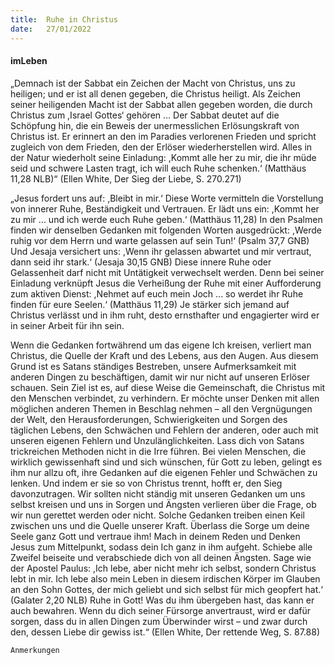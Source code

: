 ```yaml
---
title:  Ruhe in Christus
date:   27/01/2022
---
```


#### imLeben

„Demnach ist der Sabbat ein Zeichen der Macht von Christus, uns zu heiligen; und er ist all denen gegeben, die Christus heiligt. Als Zeichen seiner heiligenden Macht ist der Sabbat allen gegeben worden, die durch Christus zum ,Israel Gottes‘ gehören …
Der Sabbat deutet auf die Schöpfung hin, die ein Beweis der unermesslichen Erlösungskraft von Christus ist. Er erinnert an den im Paradies verlorenen Frieden und spricht zugleich von dem Frieden, den der Erlöser wiederherstellen wird. Alles in der Natur wiederholt seine Einladung: ,Kommt alle her zu mir, die ihr müde seid und schwere Lasten tragt, ich will euch Ruhe schenken.‘ (Matthäus 11,28 NLB)“ (Ellen White, Der Sieg der Liebe, S. 270.271)


„Jesus fordert uns auf: ,Bleibt in mir.‘ Diese Worte vermitteln die Vorstellung von innerer Ruhe, Beständigkeit und Vertrauen. Er lädt uns ein: ,Kommt her zu mir ... und ich werde euch Ruhe geben.‘ (Matthäus 11,28) In den Psalmen finden wir denselben Gedanken mit folgenden Worten ausgedrückt: ,Werde ruhig vor dem Herrn und warte gelassen auf sein Tun!‘ (Psalm 37,7 GNB) Und Jesaja versichert uns: ,Wenn ihr gelassen abwartet und mir vertraut, dann seid ihr stark.‘ (Jesaja 30,15 GNB) Diese innere Ruhe oder Gelassenheit darf nicht mit Untätigkeit verwechselt werden. Denn bei seiner Einladung verknüpft Jesus die Verheißung der Ruhe mit einer Aufforderung zum aktiven Dienst: ,Nehmet auf euch mein Joch ... so werdet ihr Ruhe finden für eure Seelen.‘ (Matthäus 11,29) Je stärker sich jemand auf Christus verlässt und in ihm ruht, desto ernsthafter und engagierter wird er in seiner Arbeit für ihn sein.

Wenn die Gedanken fortwährend um das eigene Ich kreisen, verliert man Christus, die Quelle der Kraft und des Lebens, aus den Augen. Aus diesem Grund ist es Satans ständiges Bestreben, unsere Aufmerksamkeit mit anderen Dingen zu beschäftigen, damit wir nur nicht auf unseren Erlöser schauen. Sein Ziel ist es, auf diese Weise die Gemeinschaft, die Christus mit den Menschen verbindet, zu verhindern. Er möchte unser Denken mit allen möglichen anderen Themen in Beschlag nehmen – all den Vergnügungen der Welt, den Herausforderungen, Schwierigkeiten und Sorgen des täglichen Lebens, den Schwächen und Fehlern der anderen, oder auch mit unseren eigenen Fehlern und Unzulänglichkeiten. Lass dich von Satans trickreichen Methoden nicht in die Irre führen. Bei vielen Menschen, die wirklich gewissenhaft sind und sich wünschen, für Gott zu leben, gelingt es ihm nur allzu oft, ihre Gedanken auf die eigenen Fehler und Schwächen zu lenken. Und indem er sie so von Christus trennt, hofft er, den Sieg davonzutragen. Wir sollten nicht ständig mit unseren Gedanken um uns selbst kreisen und uns in Sorgen und Ängsten verlieren über die Frage, ob wir nun gerettet werden oder nicht. Solche Gedanken treiben einen Keil zwischen uns und die Quelle unserer Kraft. Überlass die Sorge um deine Seele ganz Gott und vertraue ihm! Mach in deinem Reden und Denken Jesus zum Mittelpunkt, sodass dein Ich ganz in ihm aufgeht. Schiebe alle Zweifel beiseite und verabschiede dich von all deinen Ängsten. Sage wie der Apostel Paulus: ,Ich lebe, aber nicht mehr ich selbst, sondern Christus lebt in mir. Ich lebe also mein Leben in diesem irdischen Körper im Glauben an den Sohn Gottes, der mich geliebt und sich selbst für mich geopfert hat.‘ (Galater 2,20 NLB) Ruhe in Gott! Was du ihm übergeben hast, das kann er auch bewahren. Wenn du dich seiner Fürsorge anvertraust, wird er dafür sorgen, dass du in allen Dingen zum Überwinder wirst – und zwar durch den, dessen Liebe dir gewiss ist.“ (Ellen White, Der rettende Weg, S. 87.88)


`Anmerkungen`

